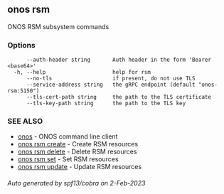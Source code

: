 <!--
SPDX-FileCopyrightText: 2019-present Open Networking Foundation <info@opennetworking.org>

SPDX-License-Identifier: Apache-2.0
-->

## onos rsm

ONOS RSM subsystem commands

### Options

```
      --auth-header string       Auth header in the form 'Bearer <base64>'
  -h, --help                     help for rsm
      --no-tls                   if present, do not use TLS
      --service-address string   the gRPC endpoint (default "onos-rsm:5150")
      --tls-cert-path string     the path to the TLS certificate
      --tls-key-path string      the path to the TLS key
```

### SEE ALSO

* [onos](onos.md)	 - ONOS command line client
* [onos rsm create](onos_rsm_create.md)	 - Create RSM resources
* [onos rsm delete](onos_rsm_delete.md)	 - Delete RSM resources
* [onos rsm set](onos_rsm_set.md)	 - Set RSM resources
* [onos rsm update](onos_rsm_update.md)	 - Update RSM resources

###### Auto generated by spf13/cobra on 2-Feb-2023
